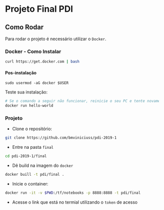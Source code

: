 # Projeto Final PDI

## Como Rodar

Para rodar o projeto é necessário utilizar o `Docker`.

### Docker - Como Instalar

```bash
curl https://get.docker.com | bash
```

#### Pos-instalação

```
sudo usermod -aG docker $USER
```

Teste sua instalação:

```bash
# Se o comando a seguir não funcionar, reinicie o seu PC e tente novamente. Se mesmo assim não funcionar, entre em contato com um manteiner do projeto
docker run hello-world
```

### Projeto

- Clone o repositório:

```bash
git clone https://github.com/bmviniciuss/pdi-2019-1
```

- Entre na pasta `final`

```bash
cd pdi-2019-1/final
```

- Dê build na imagem do `docker`

```bash
docker buill -t pdi/final .
```

- Inicie o container:

```bash
docker run -it -v $PWD:/tf/notebooks -p 8888:8888 -t pdi/final
```

- Acesse o link que está no termial utilizando o `token` de acesso
